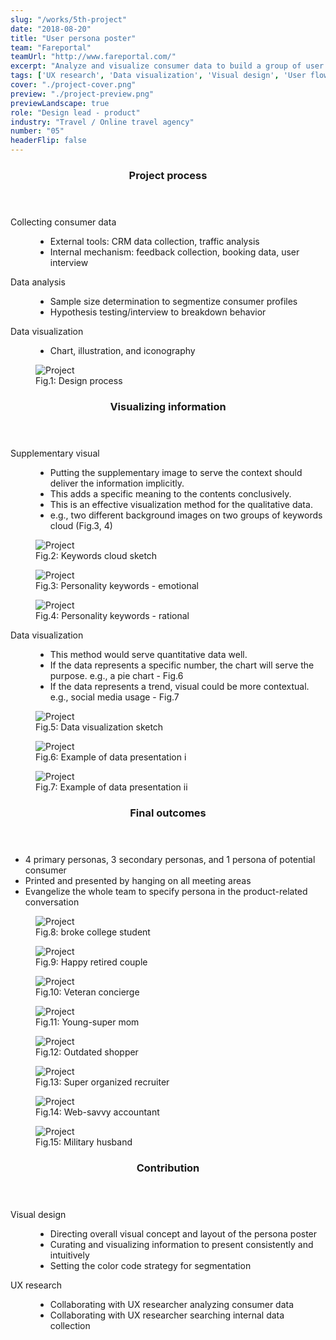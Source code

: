 ```yaml
---
slug: "/works/5th-project"
date: "2018-08-20"
title: "User persona poster"
team: "Fareportal"
teamUrl: "http://www.fareportal.com/"
excerpt: "Analyze and visualize consumer data to build a group of user persona profile."
tags: ['UX research', 'Data visualization', 'Visual design', 'User flow', 'Branding', 'Persona', 'Print design']
cover: "./project-cover.png"
preview: "./project-preview.png"
previewLandscape: true
role: "Design lead - product"
industry: "Travel / Online travel agency"
number: "05"
headerFlip: false
---
```


<div class="content-section project-content project-content--5/5 project-content--flipped md:grid-cols-2">
  <div class="project-content__column lg:ml-8 lg:-mr-8 xl:-ml-16">
    <header class="content-section__header">
      <h3 class="h3">Project process</h3>
    </header>
    <dl>
      <dt>Collecting consumer data</dt>
      <dd>
        <ul class="bulleted-list">
          <li>External tools: CRM data collection, traffic analysis</li>
          <li>Internal mechanism: feedback collection, booking data, user interview</li>
        </ul>
      </dd>
      <dt>Data analysis</dt>
      <dd>
        <ul class="bulleted-list">
          <li>Sample size determination to segmentize consumer profiles</li>
          <li>Hypothesis testing/interview to breakdown behavior</li>
        </ul>
      </dd>
      <dt>Data visualization</dt>
      <dd>
        <ul class="bulleted-list">
          <li>Chart, illustration, and iconography</li>
        </ul>
      </dd>
    </dl>
  </div>
  <div class="project-content__column project-content__image project-content__image--1">
    <figure class="project-content__figure pr-8 md:pr-56 lg:pr-16">
      <img src="./project01.png" alt="Project" />
      <figcaption>Fig.1: Design process</figcaption>
    </figure>
  </div>
</div>
<div class="content-section project-content project-content--6/4">
  <div class="project-content__column">
    <header class="content-section__header">
      <h3 class="h3">Visualizing information</h3>
    </header>
    <dl>
      <dt>Supplementary visual</dt>
      <dd>
        <ul class="bulleted-list">
          <li>Putting the supplementary image to serve the context should deliver the information implicitly.</li>
          <li>This adds a specific meaning to the contents conclusively.</li>
          <li><span class="text-red-500">This is an effective visualization method for the qualitative data.</span></li>
          <li>e.g., two different background images on two groups of keywords cloud (Fig.3, 4)</li>
        </ul>
      </dd>
    </dl>
  </div>
  <div class="project-content__column project-content__image">
    <figure class="project-content__figure -mr-8 -ml-8 md:-mr-12 md:-ml-12 lg:mr-0 lg:ml-0">
      <img src="./project03.png" alt="Project"/>
      <figcaption>Fig.2: Keywords cloud sketch</figcaption>
    </figure>
  </div>
</div>
<div class="content-section project-content project-content--6/4 md:-mt-16 lg:-mt-8">
  <div class="project-content__column project-content__image project-content__image--2">
    <figure class="project-content__figure">
      <img src="./project05.png" alt="Project"/>
      <figcaption>Fig.3: Personality keywords - emotional</figcaption>
    </figure>
    <figure class="project-content__figure">
      <img src="./project06.png" alt="Project"/>
      <figcaption>Fig.4: Personality keywords - rational</figcaption>
    </figure>
  </div>
</div>
<div class="content-section project-content project-content--5/5 project-content--flipped">
  <div class="project-content__column">
    <dl>
      <dt>Data visualization</dt>
      <dd>
        <ul class="bulleted-list">
          <li><span class="text-red-500">This method would serve quantitative data well.</span></li>
          <li>If the data represents a specific number, the chart will serve the purpose. <span class="text-red-500">e.g., a pie chart - Fig.6</span></li>
          <li>If the data represents a trend, visual could be more contextual. <span class="text-red-500">e.g., social media usage - Fig.7</span></li>
        </ul>
      </dd>
    </dl>
  </div>
  <div class="project-content__column project-content__image">
    <figure class="project-content__figure -mr-24 -ml-24 md:-mr-56 md:-ml-56 lg:mr-0">
      <img src="./project02.png" alt="Project"/>
      <figcaption>Fig.5: Data visualization sketch</figcaption>
    </figure>
  </div>
</div>
<div class="content-section project-content project-content--6/4 md:-mt-16 lg:-mt-8">
  <div class="project-content__column project-content__image project-content__image--2">
    <figure class="project-content__figure">
      <img src="./project07.png" alt="Project"/>
      <figcaption>Fig.6: Example of data presentation i</figcaption>
    </figure>
    <figure class="project-content__figure">
      <img src="./project08.png" alt="Project"/>
      <figcaption>Fig.7: Example of data presentation ii</figcaption>
    </figure>
  </div>
</div>
<div class="content-section project-content">
  <div class="project-content__column">
    <header class="content-section__header">
      <h3 class="h3">Final outcomes</h3>
    </header>
    <ul class="bulleted-list">
      <li>4 primary personas, 3 secondary personas, and 1 persona of potential consumer</li>
      <li>Printed and presented by hanging on all meeting areas</li>
      <li>Evangelize the whole team to specify persona in the product-related conversation</li>
    </ul>
  </div>
  <div class="project-content__column project-content__image project-content__image--block">
    <figure class="project-content__figure">
      <img src="./project09.png" alt="Project" />
      <figcaption>Fig.8: broke college student</figcaption>
    </figure>
    <figure class="project-content__figure">
      <img src="./project10.png" alt="Project" />
      <figcaption>Fig.9: Happy retired couple</figcaption>
    </figure>
    <figure class="project-content__figure">
      <img src="./project11.png" alt="Project" />
      <figcaption>Fig.10: Veteran concierge</figcaption>
    </figure>
    <figure class="project-content__figure">
      <img src="./project12.png" alt="Project" />
      <figcaption>Fig.11: Young-super mom</figcaption>
    </figure>
    <figure class="project-content__figure">
      <img src="./project13.png" alt="Project" />
      <figcaption>Fig.12: Outdated shopper</figcaption>
    </figure>
    <figure class="project-content__figure">
      <img src="./project14.png" alt="Project" />
      <figcaption>Fig.13: Super organized recruiter</figcaption>
    </figure>
    <figure class="project-content__figure">
      <img src="./project15.png" alt="Project" />
      <figcaption>Fig.14: Web-savvy accountant</figcaption>
    </figure>
    <figure class="project-content__figure">
      <img src="./project16.png" alt="Project" />
      <figcaption>Fig.15: Military husband</figcaption>
    </figure>
  </div>
</div>
<div class="content-section project-content">
  <div class="project-content__column">
    <header class="content-section__header">
      <h3 class="h3">Contribution</h3>
    </header>
    <dl class="project-content__card">
      <dt>Visual design</dt>
      <dd>
        <ul class="bulleted-list">
          <li>Directing overall visual concept and layout of the persona poster</li>
          <li>Curating and visualizing information to present consistently and intuitively</li>
          <li>Setting the color code strategy for segmentation</li>
        </ul>
      </dd>
      <dt>UX research</dt>
      <dd>
        <ul class="bulleted-list">
          <li>Collaborating with UX researcher analyzing consumer data</li>
          <li>Collaborating with UX researcher searching internal data collection</li>
        </ul>
      </dd>
    </dl>
  </div>
</div>
